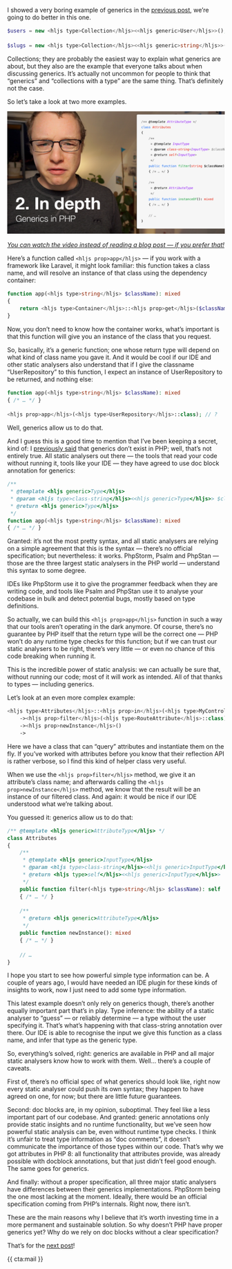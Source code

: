 I showed a very boring example of generics in the [previous post](/blog/generics-in-php-1), we’re going to do better in this one.

```php
$users = new <hljs type>Collection</hljs><<hljs generic>User</hljs>>();

$slugs = new <hljs type>Collection</hljs><<hljs generic>string</hljs>>();
```

Collections; they are probably the easiest way to explain what generics are about, but they also are the example that everyone talks about when discussing generics. It’s actually not uncommon for people to think that “generics” and “collections with a type” are the same thing. That’s definitely not the case.

So let’s take a look at two more examples.

<div class="sidenote">
<div class="center">
    <a href="https://www.youtube.com/watch?v=5CwOuHCp29I&list=PL0bgkxUS9EaKyOugEDffRzsvupBE2YEoD&index=2&ab_channel=BrentRoose" target="_blank" rel="noopener noreferrer">
        <img class="small" src="/resources/img/static/generics-thumb-2.png">
        <p><em class="center small">You can watch the video instead of reading a blog post — if you prefer that!</em></p>
    </a>
</div>
</div>

Here’s a function called `<hljs prop>app</hljs>` — if you work with a framework like Laravel, it might look familiar: this function takes a class name, and will resolve an instance of that class using the dependency container:

```php
function app(<hljs type>string</hljs> $className): mixed
{
    return <hljs type>Container</hljs>::<hljs prop>get</hljs>($className);
}
```

Now, you don’t need to know how the container works, what’s important is that this function will give you an instance of the class that you request.

So, basically, it’s a generic function; one whose return type will depend on what kind of class name you gave it. And it would be cool if our IDE and other static analysers also understand that if I give the classname “UserRepository” to this function, I expect an instance of UserRepository to be returned, and nothing else:

```php
function app(<hljs type>string</hljs> $className): mixed
{ /* … */ }

<hljs prop>app</hljs>(<hljs type>UserRepository</hljs>::class); // ?
```

Well, generics allow us to do that.

And I guess this is a good time to mention that I’ve been keeping a secret, kind of: I [previously said](/blog/generics-in-php-1) that generics don’t exist in PHP; well, that’s not entirely true. All static analysers out there — the tools that read your code without running it, tools like your IDE — they have agreed to use doc block annotation for generics:

```php
/**
 * @template <hljs generic>Type</hljs>
 * @param <hljs type>class-string</hljs><<hljs generic>Type</hljs>> $className
 * @return <hljs generic>Type</hljs>
 */
function app(<hljs type>string</hljs> $className): mixed
{ /* … */ }
```

Granted: it’s not the most pretty syntax, and all static analysers are relying on a simple agreement that this is the syntax — there’s no official specification; but nevertheless: it works. PhpStorm, Psalm and PhpStan — those are the three largest static analysers in the PHP world — understand this syntax to some degree.

IDEs like PhpStorm use it to give the programmer feedback when they are writing code, and tools like Psalm and PhpStan use it to analyse your codebase in bulk and detect potential bugs, mostly based on type definitions.

So actually, we can build this `<hljs prop>app</hljs>` function in such a way that our tools aren’t operating in the dark anymore. Of course, there’s no guarantee by PHP itself that the return type will be the correct one — PHP won’t do any runtime type checks for this function; but if we can trust our static analysers to be right, there’s very little — or even no chance of this code breaking when running it.

This is the incredible power of static analysis: we can actually be sure that, without running our code; most of it will work as intended. All of that thanks to types — including generics.

Let’s look at an even more complex example:

```php
<hljs type>Attributes</hljs>::<hljs prop>in</hljs>(<hljs type>MyController</hljs>::class)
    -><hljs prop>filter</hljs>(<hljs type>RouteAttribute</hljs>::class)
    -><hljs prop>newInstance</hljs>()
    ->
```

Here we have a class that can “query” attributes and instantiate them on the fly. If you’ve worked with attributes before you know that their reflection API is rather verbose, so I find this kind of helper class very useful.

When we use the `<hljs prop>filter</hljs>` method, we give it an attribute’s class name; and afterwards calling the `<hljs prop>newInstance</hljs>` method, we know that the result will be an instance of our filtered class. And again: it would be nice if our IDE understood what we’re talking about.

You guessed it: generics allow us to do that:

```php
/** @template <hljs generic>AttributeType</hljs> */
class Attributes
{
    /**
     * @template <hljs generic>InputType</hljs>
     * @param <hljs type>class-string</hljs><<hljs generic>InputType</hljs>> $className
     * @return <hljs type>self</hljs><<hljs generic>InputType</hljs>>
     */
    public function filter(<hljs type>string</hljs> $className): self
    { /* … */ }
 
    /**
     * @return <hljs generic>AttributeType</hljs> 
     */   
    public function newInstance(): mixed
    { /* … */ }
    
    // …
}
```

I hope you start to see how powerful simple type information can be. A couple of years ago, I would have needed an IDE plugin for these kinds of insights to work, now I just need to add some type information.

This latest example doesn’t only rely on generics though, there’s another equally important part that’s in play. Type inference: the ability of a static analyser to “guess” — or reliably determine — a type without the user specifying it. That’s what’s happening with that class-string annotation over there. Our IDE is able to recognise the input we give this function as a class name, and infer that type as the generic type.

So, everything’s solved, right: generics are available in PHP and all major static analysers know how to work with them. Well… there’s a couple of caveats.

First of, there’s no official spec of what generics should look like, right now every static analyser could push its own syntax; they happen to have agreed on one, for now; but there are little future guarantees.

Second: doc blocks are, in my opinion, suboptimal. They feel like a less important part of our codebase. And granted: generic annotations only provide static insights and no runtime functionality, but we’ve seen how powerful static analysis can be, even without runtime type checks. I think it’s unfair to treat type information as “doc comments”, it doesn’t communicate the importance of those types within our code. That’s why we got attributes in PHP 8: all functionality that attributes provide, was already possible with docblock annotations, but that just didn’t feel good enough. The same goes for generics.

And finally: without a proper specification, all three major static analysers have differences between their generics implementations. PhpStorm being the one most lacking at the moment. Ideally, there would be an official specification coming from PHP’s internals. Right now, there isn’t.

These are the main reasons why I believe that it’s worth investing time in a more permanent and sustainable solution. So why doesn’t PHP have proper generics yet? Why do we rely on doc blocks without a clear specification?

That’s for the [next post](/blog/generics-in-php-3)!

{{ cta:mail }}
